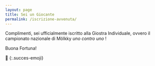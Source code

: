 ```yaml
---
layout: page
title: Sei un Giocante
permalink: /iscrizione-avvenuta/
---
```


Complimenti, sei ufficialmente iscritto alla Giostra Individuale, ovvero il campionato nazionale di Mölkky *uno contro uno* !

Buona Fortuna!


🤞
{:.succes-emoji}